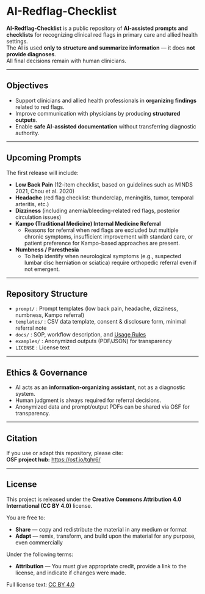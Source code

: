 # AI-Redflag-Checklist

**AI-Redflag-Checklist** is a public repository of **AI-assisted prompts and checklists** for recognizing clinical red flags in primary care and allied health settings.  
The AI is used **only to structure and summarize information** — it does **not provide diagnoses**.  
All final decisions remain with human clinicians.

---

## Objectives
- Support clinicians and allied health professionals in **organizing findings** related to red flags.  
- Improve communication with physicians by producing **structured outputs**.  
- Enable **safe AI-assisted documentation** without transferring diagnostic authority.  

---

## Upcoming Prompts
The first release will include:

- **Low Back Pain** (12-item checklist, based on guidelines such as MINDS 2021, Chou et al. 2020)  
- **Headache** (red flag checklist: thunderclap, meningitis, tumor, temporal arteritis, etc.)  
- **Dizziness** (including anemia/bleeding-related red flags, posterior circulation issues)  
- **Kampo (Traditional Medicine) Internal Medicine Referral**  
  - Reasons for referral when red flags are excluded but multiple chronic symptoms, insufficient improvement with standard care, or patient preference for Kampo-based approaches are present.  
- **Numbness / Paresthesia**  
  - To help identify when neurological symptoms (e.g., suspected lumbar disc herniation or sciatica) require orthopedic referral even if not emergent.  

---

## Repository Structure
- `prompt/` : Prompt templates (low back pain, headache, dizziness, numbness, Kampo referral)  
- `templates/` : CSV data template, consent & disclosure form, minimal referral note  
- `docs/` : SOP, workflow description, and [Usage Rules](docs/usage_rules.md)  
- `examples/` : Anonymized outputs (PDF/JSON) for transparency  
- `LICENSE` : License text  

---

## Ethics & Governance
- AI acts as an **information-organizing assistant**, not as a diagnostic system.  
- Human judgment is always required for referral decisions.  
- Anonymized data and prompt/output PDFs can be shared via OSF for transparency.  

---

## Citation
If you use or adapt this repository, please cite:  
**OSF project hub:** https://osf.io/tghr6/  

---

## License
This project is released under the **Creative Commons Attribution 4.0 International (CC BY 4.0)** license.

You are free to:
- **Share** — copy and redistribute the material in any medium or format  
- **Adapt** — remix, transform, and build upon the material for any purpose, even commercially  

Under the following terms:
- **Attribution** — You must give appropriate credit, provide a link to the license, and indicate if changes were made.  

Full license text: [CC BY 4.0](https://creativecommons.org/licenses/by/4.0/)
